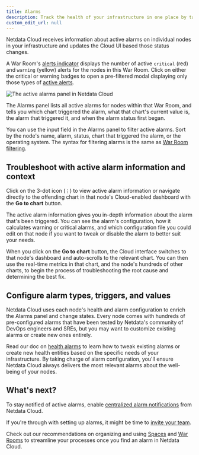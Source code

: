 ```yaml
---
title: Alarms
description: Track the health of your infrastructure in one place by taking advantage of the powerful health monitoring watchdog running on every node.
custom_edit_url: null
---
```


Netdata Cloud receives information about active alarms on individual nodes in your infrastructure and updates the Cloud
UI based those status changes.

A War Room's [alerts indicator](/docs/cloud/war-rooms#indicators) displays the number of active `critical` (red) and
`warning` (yellow) alerts for the nodes in this War Room. Click on either the critical or warning badges to open a
pre-filtered modal displaying only those types of [active alerts](/docs/cloud/monitoring/alarms).

![The active alarms panel in Netdata
Cloud](https://user-images.githubusercontent.com/1153921/100816025-786e3700-3402-11eb-97d2-5263e39763f5.png)

The Alarms panel lists all active alarms for nodes within that War Room, and tells you which chart triggered the alarm,
what that chart's current value is, the alarm that triggered it, and when the alarm status first began.

You can use the input field in the Alarms panel to filter active alarms. Sort by the node's name, alarm, status, chart
that triggered the alarm, or the operating system. The syntax for filtering alarms is the same as [War Room filtering](/docs/cloud/war-rooms#node-filter).

## Troubleshoot with active alarm information and context

Click on the 3-dot icon (`⋮`) to view active alarm information or navigate directly to the offending chart in that
node's Cloud-enabled dashboard with the **Go to chart** button.

The active alarm information gives you in-depth information about the alarm that's been triggered. You can see the
alarm's configuration, how it calculates warning or critical alarms, and which configuration file you could edit on that
node if you want to tweak or disable the alarm to better suit your needs.

When you click on the **Go to chart** button, the Cloud interface switches to that node's dashboard and auto-scrolls to
the relevant chart. You can then use the real-time metrics in that chart, and the node's hundreds of other charts, to
begin the process of troubleshooting the root cause and determining the best fix.

## Configure alarm types, triggers, and values

Netdata Cloud uses each node's health and alarm configuration to enrich the Alarms panel and change states. Every node
comes with hundreds of pre-configured alarms that have been tested by Netdata's community of DevOps engineers and SREs,
but you may want to customize existing alarms or create new ones entirely.

Read our doc on [health alarms](/docs/monitor/configure-alarms) to learn how to tweak existing alarms or create new
health entities based on the specific needs of your infrastructure. By taking charge of alarm configuration, you'll
ensure Netdata Cloud always delivers the most relevant alarms about the well-being of your nodes.

## What's next?

To stay notified of active alarms, enable [centralized alarm notifications](/docs/cloud/monitoring/notifications) from
Netdata Cloud.

If you're through with setting up alarms, it might be time to [invite your
team](/docs/cloud/manage/invite-your-team).

Check out our recommendations on organizing and using [Spaces](/docs/cloud/spaces) and [War
Rooms](/docs/cloud/war-rooms) to streamline your processes once you find an alarm in Netdata Cloud.
